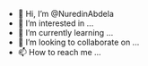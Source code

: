 - 👋 Hi, I’m @NuredinAbdela
- 👀 I’m interested in ...
- 🌱 I’m currently learning ...
- 💞️ I’m looking to collaborate on ...
- 📫 How to reach me ...

<!---
NuredinAbdela/NuredinAbdela is a ✨ special ✨ repository because its `README.md` (this file) appears on your GitHub profile.
You can click the Preview link to take a look at your changes.
--->

